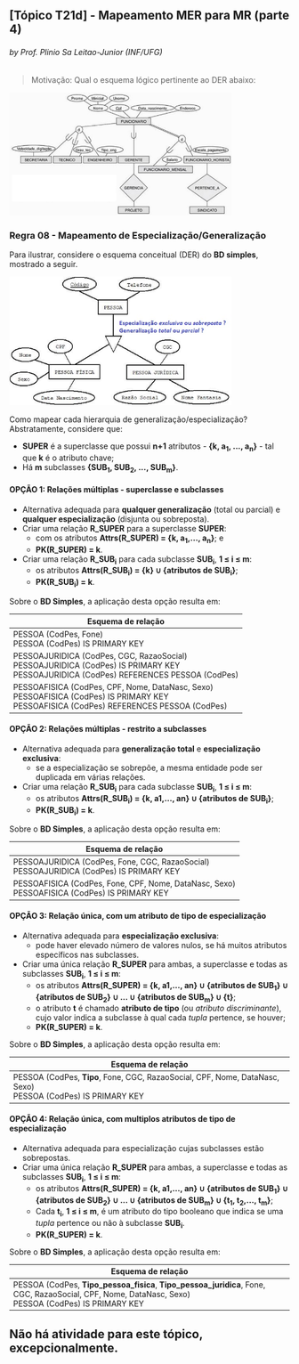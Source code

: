 ## [Tópico T21d] - Mapeamento MER para MR (parte 4)
###### *by Prof. Plinio Sa Leitao-Junior (INF/UFG)*

> Motivação: Qual o esquema lógico pertinente ao DER abaixo:

<img src="../media/fig-der-especializacao-3.jpg" width="400">

### Regra 08 - Mapeamento de Especialização/Generalização

Para ilustrar, considere o esquema conceitual (DER) do **BD simples**, mostrado a seguir.

<img src="../media/fig-der-especializacao-4.jpg" width="400">

Como mapear cada hierarquia de generalização/especialização?<br>
Abstratamente, considere que:
- **SUPER** é a superclasse que possui **n+1** atributos - **{k, a<sub>1</sub>, ..., a<sub>n</sub>}** - tal que **k** é o atributo chave;
- Há **m** subclasses **{SUB<sub>1</sub>, SUB<sub>2</sub>, ..., SUB<sub>m</sub>}**.

#### OPÇÃO 1: Relações múltiplas - superclasse e subclasses

- Alternativa adequada para **qualquer generalização** (total ou parcial) e **qualquer especialização** (disjunta ou sobreposta).
- Criar uma relação **R_SUPER** para a superclasse **SUPER**:
  - com os atributos **Attrs(R_SUPER) = {k, a<sub>1</sub>,…, a<sub>n</sub>}**; e
  - **PK(R_SUPER) = k**.
- Criar uma relação **R_SUB<sub>i</sub>** para cada subclasse **SUB<sub>i</sub>**, **1 ≤ i ≤ m**:
  - os atributos **Attrs(R_SUB<sub>i</sub>) = {k} ∪ {atributos de SUB<sub>i</sub>}**;
  - **PK(R_SUB<sub>i</sub>) = k**.

Sobre o **BD Simples**, a aplicação desta opção resulta em:

|Esquema de relação|
|-|
|PESSOA (CodPes, Fone)<br>PESSOA (CodPes) IS PRIMARY KEY|
|PESSOAJURIDICA (CodPes, CGC, RazaoSocial)<br>PESSOAJURIDICA (CodPes) IS PRIMARY KEY<br>PESSOAJURIDICA (CodPes) REFERENCES PESSOA (CodPes)|
|PESSOAFISICA (CodPes, CPF, Nome, DataNasc, Sexo)<br>PESSOAFISICA (CodPes) IS PRIMARY KEY<br>PESSOAFISICA (CodPes) REFERENCES PESSOA (CodPes)|

#### OPÇÃO 2: Relações múltiplas - restrito a subclasses

- Alternativa adequada para **generalização total** e **especialização exclusiva**:
  - se a especialização se sobrepõe, a mesma entidade pode ser duplicada em várias relações.
- Criar uma relação **R_SUB<sub>i</sub>** para cada subclasse **SUB<sub>i</sub>**, **1 ≤ i ≤ m**:
  - os atributos **Attrs(R_SUB<sub>i</sub>) = {k, a1,…, an} ∪ {atributos de SUB<sub>i</sub>}**;
  - **PK(R_SUB<sub>i</sub>) = k**.

Sobre o **BD Simples**, a aplicação desta opção resulta em:

|Esquema de relação|
|-|
|PESSOAJURIDICA (CodPes, Fone, CGC, RazaoSocial)<br>PESSOAJURIDICA (CodPes) IS PRIMARY KEY|
|PESSOAFISICA (CodPes, Fone, CPF, Nome, DataNasc, Sexo)<br>PESSOAFISICA (CodPes) IS PRIMARY KEY|

#### OPÇÃO 3: Relação única, com um atributo de tipo de especialização

- Alternativa adequada para **especialização exclusiva**:
  - pode haver elevado número de valores nulos, se há muitos atributos específicos nas subclasses.
- Criar uma única relação **R_SUPER** para ambas, a superclasse e todas as subclasses **SUB<sub>i</sub>**, **1 ≤ i ≤ m**:
  - os atributos **Attrs(R_SUPER) = {k, a1,…, an} ∪ {atributos de SUB<sub>1</sub>} ∪ {atributos de SUB<sub>2</sub>} ∪ ... ∪ {atributos de SUB<sub>m</sub>} ∪ {t}**;
  - o atributo **t** é chamado **atributo de tipo** (ou _atributo discriminante_), cujo valor indica a subclasse à qual cada _tupla_ pertence, se houver;
  - **PK(R_SUPER) = k**.

Sobre o **BD Simples**, a aplicação desta opção resulta em:

|Esquema de relação|
|-|
|PESSOA (CodPes, **Tipo**, Fone, CGC, RazaoSocial, CPF, Nome, DataNasc, Sexo)<br>PESSOA (CodPes) IS PRIMARY KEY|

#### OPÇÃO 4: Relação única, com multiplos atributos de tipo de especialização

- Alternativa adequada para especialização cujas subclasses estão sobrepostas.
- Criar uma única relação **R_SUPER** para ambas, a superclasse e todas as subclasses **SUB<sub>i</sub>**, **1 ≤ i ≤ m**:
  - os atributos **Attrs(R_SUPER) = {k, a1,…, an} ∪ {atributos de SUB<sub>1</sub>} ∪ {atributos de SUB<sub>2</sub>} ∪ ... ∪ {atributos de SUB<sub>m</sub>} ∪ {t<sub>1</sub>, t<sub>2</sub>,…, t<sub>m</sub>}**;
  - Cada **t<sub>i</sub>**, **1 ≤ i ≤ m**, é um atributo do tipo booleano que indica se uma _tupla_ pertence ou não à subclasse **SUB<sub>i</sub>**.
  - **PK(R_SUPER) = k**.

Sobre o **BD Simples**, a aplicação desta opção resulta em:

|Esquema de relação|
|-|
|PESSOA (CodPes, **Tipo_pessoa_fisica**, **Tipo_pessoa_juridica**, Fone, CGC, RazaoSocial, CPF, Nome, DataNasc, Sexo)<br>PESSOA (CodPes) IS PRIMARY KEY|

## Não há atividade para este tópico, excepcionalmente.
